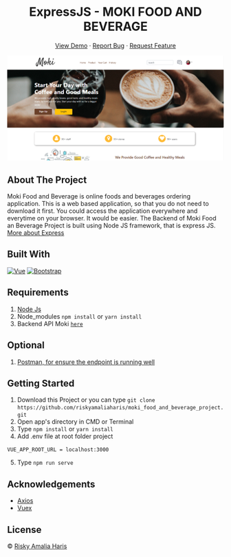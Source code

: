 <h1 align='center'>ExpressJS - MOKI FOOD AND BEVERAGE</h1>
  <p align="center">
    <a href="https://mokifoodbeverage.netlify.app/">View Demo</a>
    ·
    <a href="https://github.com/riskyamaliaharis/moki_food_and_beverage_project/issues">Report Bug</a>
    ·
    <a href="https://github.com/riskyamaliaharis/moki_food_and_beverage_project/pulls">Request Feature</a>
  </p>

![Image Banner](src/assets/img/moki.PNG)

## About The Project

Moki Food and Beverage is online foods and beverages ordering application.
This is a web based application, so that you do not need to download it first.
You could access the application everywhere and everytime on your browser.
It would be easier. The Backend of Moki Food an Beverage Project is built using Node JS framework, that is express JS.
[More about Express](https://en.wikipedia.org/wiki/Express.js)

## Built With

[![Vue](https://img.shields.io/badge/Vue-v2.6.11-green)](https://github.com/vuejs/vue)
[![Bootstrap](https://img.shields.io/badge/Bootstrap-v4.5.x-blue)](https://github.com/bootstrap-vue/bootstrap-vue)

## Requirements

1. <a href="https://nodejs.org/en/download/">Node Js</a>
2. Node_modules `npm install` or `yarn install`
3. Backend API Moki [`here`](https://github.com/riskyamaliaharis/moki_backend)

## Optional

1. <a href="https://documenter.getpostman.com/view/13454431/TVsoGpzz">Postman, for ensure the endpoint is running well</a>

## Getting Started

1. Download this Project or you can type `git clone https://github.com/riskyamaliaharis/moki_food_and_beverage_project.git`
2. Open app's directory in CMD or Terminal
3. Type `npm install` or `yarn install`
4. Add .env file at root folder project

```
VUE_APP_ROOT_URL = localhost:3000
```

5. Type `npm run serve`

## Acknowledgements

- [Axios](https://www.npmjs.com/package/axios)
- [Vuex](https://vuex.vuejs.org/)

## License

© [Risky Amalia Haris](https://github.com/riskyamaliaharis)<br>

